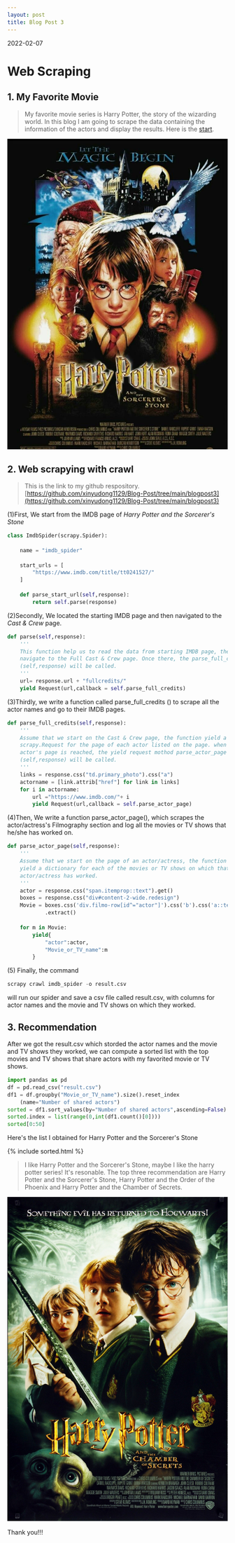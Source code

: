 ```yaml
---
layout: post
title: Blog Post 3
---
```




2022-02-07

# Web Scraping

## 1. My Favorite Movie

> My favorite movie series is Harry Potter, the story of the wizarding world. In this blog I am going to scrape the data containing the information of the actors and display the results. Here is the [start](https://www.imdb.com/title/tt0241527/).

<img src="https://raw.githubusercontent.com/windlily99/windlily99.github.io/master/images/Harry%20Potter%20and%20the%20Sorcerer's%20Stone.jpg">

## 2. Web scrapying with crawl

> This is the link to my github respository. [https://github.com/xinyudong1129/Blog-Post/tree/main/blogpost3](https://github.com/xinyudong1129/Blog-Post/tree/main/blogpost3)

(1)First, We start from the IMDB page of *Harry Potter and the Sorcerer's Stone*

```python
class ImdbSpider(scrapy.Spider):
   
    name = "imdb_spider"
       
    start_urls = [
        "https://www.imdb.com/title/tt0241527/"    
    ]

    def parse_start_url(self,response):
        return self.parse(response)

```

(2)Secondly, We located the starting IMDB page and then navigated to the *Cast & Crew* page.

```python
def parse(self,response):
    '''
    This function help us to read the data from starting IMDB page, then
    navigate to the Full Cast & Crew page. Once there, the parse_full_credits
    (self,response) will be called.
    '''
    url= response.url + "fullcredits/"
    yield Request(url,callback = self.parse_full_credits)
```

(3)Thirdly, we write a function called parse_full_credits () to scrape all the actor names and go to their IMDB pages.

```python
def parse_full_credits(self,response):
    '''
    Assume that we start on the Cast & Crew page, the function yield a 
    scrapy.Request for the page of each actor listed on the page. when 
    actor's page is reached, the yield request mothod parse_actor_page
    (self,response) will be called.
    '''
    links = response.css("td.primary_photo").css("a")
    actorname = [link.attrib["href"] for link in links]
    for i in actorname:
        url ="https://www.imdb.com/"+ i
        yield Request(url,callback = self.parse_actor_page)
```

(4)Then, We write a function parse_actor_page(), which scrapes the actor/actress's Filmography section and log all the movies or TV shows that he/she has worked on.

```python
def parse_actor_page(self,response):
    '''
    Assume that we start on the page of an actor/actress, the function 
    yield a dictionary for each of the movies or TV shows on which that
    actor/actress has worked.
    '''
    actor = response.css("span.itemprop::text").get()
    boxes = response.css("div#content-2-wide.redesign")
    Movie = boxes.css('div.filmo-row[id^="actor"]').css('b').css('a::text')
            .extract()
                
    for m in Movie:
        yield{
            "actor":actor,
            "Movie_or_TV_name":m
        }

```

(5) Finally, the command
```python 
scrapy crawl imdb_spider -o result.csv 
```
will run our spider and save a csv file called result.csv, with columns for actor names and the movie and TV shows on which they worked.

## 3. Recommendation
After we got the result.csv which storded the actor names and the movie and TV shows they worked, we can compute a sorted list with the top movies and TV shows that share actors with my favorited movie or TV shows.

```python
import pandas as pd
df = pd.read_csv("result.csv")
df1 = df.groupby("Movie_or_TV_name").size().reset_index
    (name="Number of shared actors")
sorted = df1.sort_values(by="Number of shared actors",ascending=False) 
sorted.index = list(range(0,int(df1.count()[0])))
sorted[0:50]
```
Here's the list I obtained for Harry Potter and the Sorcerer's Stone

{% include sorted.html %}

> I like Harry Potter and the Sorcerer's Stone, maybe I like the harry potter series! It's resonable. The top three recommendation are Harry Potter and the Sorcerer's Stone, Harry Potter and the Order of the Phoenix and Harry Potter and the Chamber of Secrets.

![website-2.png](https://raw.githubusercontent.com/windlily99/windlily99.github.io/master/images/Harry%20Potter%20and%20the%20Chamber%20of%20Secrets.jpg)


Thank you!!!